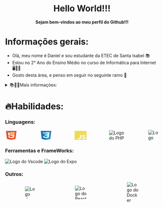 <h1 align="center">Hello World!!!</h1>
<p align="center"><b>Sejam bem-vindos ao meu perfil do Github!!!</b></p>

# Informações gerais:
<ul>
  <li>Olá, meu nome é Daniel e sou estudante da ETEC de Santa Isabel 📚</li>
  <li>Estou no 2° Ano do Ensino Médio no curso de Informática para Internet 🖥👨‍💻</li>
  <li>Gosto desta área, e penso em seguir no seguinte ramo 🔭</li>
</ul>

<details>
  <summary>📚👨‍🎓Mais informações:</summary>

  <p>- Meu nome é Daniel Silva de Oliveira, tenho 16 anos e sou um estudante da ETEC (Escola Técnica) de Santa Isabel. Estou no 2° Ano do curso de Informática para Internet.</p>

  <p>- Como o curso é Informática para Internet, estamos aprendendo diferentes campos da área. Até o momento, estamos aprendendo HTML, CSS, JavaScript, PHP, React-Native, SQL, Docker. Também tivemos C++ e aulas de CorelDraw e Gimp.</p>
</details>

# 🔥Habilidades:
<h3>Linguagens:</h3>

<section style="display: flex; justify-content: space-between; align-items: center;">
  <img src="https://raw.githubusercontent.com/devicons/devicon/master/icons/html5/html5-original.svg" alt="Logo do Html" height="30px" width="40px">
  <img src="https://raw.githubusercontent.com/devicons/devicon/master/icons/css3/css3-original.svg" alt="Logo do Css" height="30px" width="40px">
  <img src="https://raw.githubusercontent.com/devicons/devicon/master/icons/javascript/javascript-plain.svg" alt="Logo do JavaScript" height="30px" width="40px">
  <img src="https://github.com/user-attachments/assets/b6271ca9-ed1b-4090-bb9f-8632f83b215f" alt="Logo do PHP" height="33px" width="55px">
  <img src="https://github.com/user-attachments/assets/21085e70-341f-4cf5-9d84-d8d8fbb419c2" alt="Logo do C++" height="35px" width="35px">
</section>

<h3>Ferramentas e FrameWorks:</h3>

<section>
  <img src="https://cdn.jsdelivr.net/gh/devicons/devicon/icons/vscode/vscode-original.svg" alt="Logo do Vscode" height="30px" width="40px">
  <img src="https://github.com/user-attachments/assets/427c177d-5f75-4893-856f-639d4ad62977" alt="Logo do Expo" height="45px" width="50px">
</section>

<h3>Outros:</h3>

<section style="display: flex; justify-content: space-around; align-items: center;">
  <img src="https://github.com/user-attachments/assets/501381ed-542b-49d3-bd65-a3c1c9e2de42" alt="Logo do SQL" height="40px" width="34px">
  <img src="https://github.com/user-attachments/assets/5a6b4c0c-b9a8-430c-a1d3-525fff79347b" alt="Logo do React-Native" height="44px" width="40px">
  <img src="https://github.com/user-attachments/assets/b43bea24-7719-4c7e-af96-bad6026728cb" alt="Logo do Docker" height"30px" width="40px">
</section>

